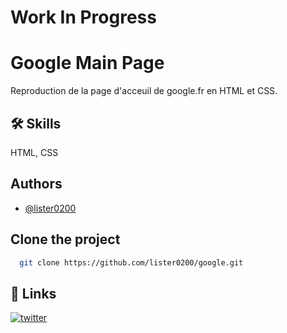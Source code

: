 # Work In Progress


# Google Main Page

Reproduction de la page d'acceuil de google.fr en HTML et CSS.

## 🛠 Skills
HTML, CSS


## Authors

- [@lister0200]([https://twitter.com/lister0200](https://github.com/lister0200))


## Clone the project


```bash
  git clone https://github.com/lister0200/google.git
```


## 🔗 Links

[![twitter](https://img.shields.io/badge/twitter-1DA1F2?style=for-the-badge&logo=twitter&logoColor=white)](https://twitter.com/@lister_0200)

